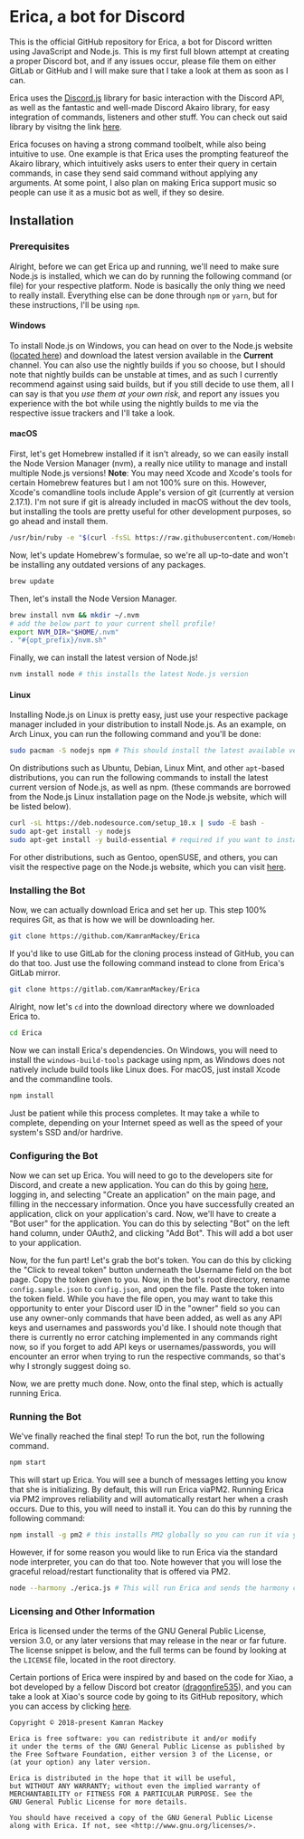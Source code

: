 # Erica, a bot for Discord

This is the official GitHub repository for Erica, a bot for Discord written using JavaScript and Node.js. This is my
first full blown attempt at creating a proper Discord bot, and if any issues occur, please file them on either GitLab
or GitHub and I will make sure that I take a look at them as soon as I can.

Erica uses the [Discord.js](https://github.com/discordjs/discord.js) library for basic interaction with the Discord
API, as well as the fantastic and well-made Discord Akairo library, for easy integration of commands, listeners and
other stuff. You can check out said library by visitng the link [here](https://github.com/1Computer1/discord-akairo).

Erica focuses on having a strong command toolbelt, while also being intuitive to use. One example is that Erica uses
the prompting featureof the Akairo library, which intuitively asks users to enter their query in certain commands,
in case they send said command without applying  any arguments. At some point, I also plan on making Erica support
music so people can use it as a music bot as well, if they so desire.

## Installation

### Prerequisites

Alright, before we can get Erica up and running, we'll need to make sure Node.js is installed, which we can do by
running the following command (or file) for your respective platform. Node is basically the only thing we need to
really install. Everything else can be done through `npm` or `yarn`, but for these instructions, I'll be using `npm`.

#### Windows

To install Node.js on Windows, you can head on over to the Node.js website ([located here](https://nodejs.org)) and
download the latest version available in the **Current** channel. You can also use the nightly builds if you so choose,
but I should note that nightly builds can be unstable at times, and as such I currently recommend against using said
builds, but if you still decide to use them, all I can say is that you _use them at your own risk_, and report any
issues you experience with the bot while using the nightly builds to me via the respective issue trackers and I'll
take a look.

#### macOS

First, let's get Homebrew installed if it isn't already, so we can easily install the Node Version Manager (nvm), a
really nice utility to manage and install multiple Node.js versions! **Note**: You may need Xcode and Xcode's tools
for certain Homebrew features but I am not 100% sure on this. However, Xcode's comandline tools include Apple's
version of git (currently at version 2.17.1). I'm not sure if git is already included in macOS without the dev 
tools, but installing the tools are pretty useful for other development purposes, so go ahead and install them.

```bash
/usr/bin/ruby -e "$(curl -fsSL https://raw.githubusercontent.com/Homebrew/install/master/install)"
```

Now, let's update Homebrew's formulae, so we're all up-to-date and won't be installing any outdated versions of any
packages.

```bash
brew update
```

Then, let's install the Node Version Manager.

```bash
brew install nvm && mkdir ~/.nvm
# add the below part to your current shell profile!
export NVM_DIR="$HOME/.nvm"
. "#{opt_prefix}/nvm.sh"
```

Finally, we can install the latest version of Node.js!

```bash
nvm install node # this installs the latest Node.js version
```

#### Linux

Installing Node.js on Linux is pretty easy, just use your respective package manager included in your distribution 
to install Node.js. As an example, on Arch Linux, you can run the following command and you'll be done:

```bash
sudo pacman -S nodejs npm # This should install the latest available version of Node.js, as well as npm.
```

On distributions such as Ubuntu, Debian, Linux Mint, and other `apt`-based distributions, you can run the following
commands to install the latest current version of Node.js, as well as npm. (these commands are borrowed from the
Node.js Linux installation page on the Node.js website, which will be listed below).

```bash
curl -sL https://deb.nodesource.com/setup_10.x | sudo -E bash -
sudo apt-get install -y nodejs
sudo apt-get install -y build-essential # required if you want to install native Node.js modules via npm!
```

For other distributions, such as Gentoo, openSUSE, and others, you can visit the respective page on the Node.js
website, which you can visit [here](https://nodejs.org/en/download/package-manager/).

### Installing the Bot

Now, we can actually download Erica and set her up. This step 100% requires Git, as that is how we will 
be downloading her.

```bash
git clone https://github.com/KamranMackey/Erica
```

If you'd like to use GitLab for the cloning process instead of GitHub, you can do that too. Just use 
the following command instead to clone from Erica's GitLab mirror.

```bash
git clone https://gitlab.com/KamranMackey/Erica
```

Alright, now let's `cd` into the download directory where we downloaded Erica to.

```bash
cd Erica
```

Now we can install Erica's dependencies. On Windows, you will need to install the `windows-build-tools` 
package using npm, as Windows does not natively include build tools like Linux does. For macOS, just 
install Xcode and the commandline tools.

```bash
npm install
```

Just be patient while this process completes. It may take a while to complete, depending on your Internet 
speed as well as the speed of your system's SSD and/or hardrive.

### Configuring the Bot

Now we can set up Erica. You will need to go to the developers site for Discord, and create a new application.
You can do this by going [here](https://discordapp.com/developers/applications/), logging in, and selecting
"Create an application" on the main page, and filling in the neccessary information. Once you have
successfully created an application, click on your application's card. Now, we'll have to create a
"Bot user" for the application. You can do this by selecting "Bot" on the left hand column, under
OAuth2, and clicking "Add Bot". This will add a bot user to your application.

Now, for the fun part! Let's grab the bot's token. You can do this by clicking the "Click to reveal token"
button underneath the Username field on the bot page. Copy the token given to you. Now, in the bot's root
directory, rename `config.sample.json` to `config.json`, and open the file. Paste the token into the token
field. While you have the file open, you may want to take this opportunity to enter your Discord user ID
in the "owner" field so you can use any owner-only commands that have been added, as well as any API keys
and usernames and passwords you'd like. I should note though that there is currently no error catching
implemented in any commands right now, so if you forget to add API keys or usernames/passwords, you will
encounter an error when trying to run the respective commands, so that's why I strongly suggest doing so.

Now, we are pretty much done. Now, onto the final step, which is actually running Erica.

### Running the Bot

We've finally reached the final step! To run the bot, run the following command.

```bash
npm start
```

This will start up Erica. You will see a bunch of messages letting you know that she is initializing. By
default,  this will run Erica viaPM2. Running Erica via PM2 improves reliability and will automatically
restart her when a  crash occurs. Due to this, you will need to install it. You can do this by running
the following command:

```bash
npm install -g pm2 # this installs PM2 globally so you can run it via your terminal of choice.
```

However, if for some reason you would like to run Erica via the standard node interpreter, you can do
that too. Note however that you will lose the graceful reload/restart functionality that is offered via
PM2.

```bash
node --harmony ./erica.js # This will run Erica and sends the harmony command-line flag to Node.
```

### Licensing and Other Information
Erica is licensed under the terms of the GNU General Public License, version 3.0, or any later versions that
may release in the near or far future. The license snippet is below, and the full terms can be found by looking 
at the `LICENSE` file, located in the root directory.

Certain portions of Erica were inspired by and based on the code for Xiao, a bot developed by a fellow Discord
bot creator ([dragonfire535](https://github.com/dragonfire535)), and you can take a look at Xiao's source code 
by going to its GitHub repository, which you can access by clicking [here](https://github.com/dragonfire535/Xiao).

    Copyright © 2018-present Kamran Mackey

    Erica is free software: you can redistribute it and/or modify
    it under the terms of the GNU General Public License as published by
    the Free Software Foundation, either version 3 of the License, or
    (at your option) any later version.

    Erica is distributed in the hope that it will be useful,
    but WITHOUT ANY WARRANTY; without even the implied warranty of
    MERCHANTABILITY or FITNESS FOR A PARTICULAR PURPOSE. See the
    GNU General Public License for more details.

    You should have received a copy of the GNU General Public License
    along with Erica. If not, see <http://www.gnu.org/licenses/>.
